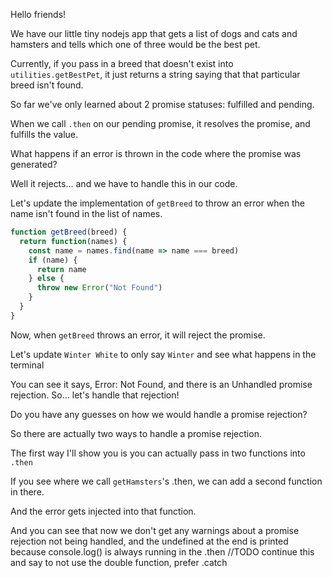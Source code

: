 Hello friends!

We have our little tiny nodejs app that gets a list of dogs and cats and hamsters and tells which one of three would
be the best pet.

Currently, if you pass in a breed that doesn't exist into `utilities.getBestPet`, it just returns a string saying
that that particular breed isn't found.

So far we've only learned about 2 promise statuses: fulfilled and pending.

When we call `.then` on our pending promise, it resolves the promise, and fulfills the value.

What happens if an error is thrown in the code where the promise was generated?

Well it rejects... and we have to handle this in our code.

Let's update the implementation of `getBreed` to throw an error when the name isn't found in the list of names.

```js
function getBreed(breed) {
  return function(names) {
    const name = names.find(name => name === breed)
    if (name) {
      return name
    } else {
      throw new Error("Not Found")
    }
  }
}
```

Now, when `getBreed` throws an error, it will reject the promise.

Let's update `Winter White` to only say `Winter` and see what happens in the terminal

You can see it says, Error: Not Found, and there is an Unhandled promise rejection.
So... let's handle that rejection!

Do you have any guesses on how we would handle a promise rejection?

So there are actually two ways to handle a promise rejection.

The first way I'll show you is you can actually pass in two functions into `.then`

If you see where we call `getHamsters`'s .then, we can add a second function in there.

And the error gets injected into that function.

And you can see that now we don't get any warnings about a promise rejection not being handled, and the undefined at the end
is printed because console.log() is always running in the .then
//TODO continue this and say to not use the double function, prefer .catch
